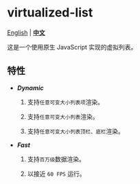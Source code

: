 # virtualized-list

[English](README.md) | [**中文**](README.zh-CN.md)

这是一个使用原生 JavaScript 实现的虚拟列表。

## 特性

- ***Dynamic***

    1. 支持`任意可变大小列表项`渲染。

    1. 支持`任意可变大小列表`渲染。

    1. 支持`任意可变大小列表顶栏、底栏`渲染。

- ***Fast***

    1. 支持`百万级`数据渲染。

    1. 以接近 `60 FPS` 运行。
